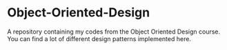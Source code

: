 # Object-Oriented-Design

A repository containing my codes from the Object Oriented Design course. You can find a lot of different design patterns implemented here.
